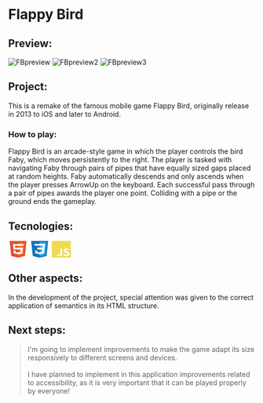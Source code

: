 # Flappy Bird
## Preview:
![FBpreview](https://user-images.githubusercontent.com/97669160/167053821-efdbfd1d-6e7b-4630-89aa-d1ab04df71cd.PNG)
![FBpreview2](https://user-images.githubusercontent.com/97669160/167053838-f74fccd0-5550-43e7-9203-0ec0ff702b57.PNG)
![FBpreview3](https://user-images.githubusercontent.com/97669160/167053843-6d5af4c0-82b4-4492-8323-1dba4f88827b.PNG)

## Project:
This is a remake of the famous mobile game Flappy Bird, originally release in 2013 to iOS and later to Android.

### How to play:
Flappy Bird is an arcade-style game in which the player controls the bird Faby, which moves persistently to the right. The player is tasked with navigating Faby through pairs of pipes that have equally sized gaps placed at random heights. Faby automatically descends and only ascends when the player presses ArrowUp on the keyboard. Each successful pass through a pair of pipes awards the player one point. Colliding with a pipe or the ground ends the gameplay.

## Tecnologies:
<div style="display: inline_block">
<img align="center" alt="HTML logo" height="35" width="40" src="https://raw.githubusercontent.com/devicons/devicon/master/icons/html5/html5-original.svg">
<img align="center" alt="CSS logo" height="35" width="40" src="https://raw.githubusercontent.com/devicons/devicon/master/icons/css3/css3-original.svg">
<img align="center" alt="Javascript logo" height="35" width="40" src="https://raw.githubusercontent.com/devicons/devicon/master/icons/javascript/javascript-plain.svg">
</div>

## Other aspects:
In the development of the project, special attention was given to the correct application of semantics in its HTML structure.

## Next steps:
> I'm going to implement improvements to make the game adapt its size responsively to different screens and devices.<br><br>
> I have planned to implement in this application improvements related to accessibility, as it is very important that it can be played properly by everyone!
